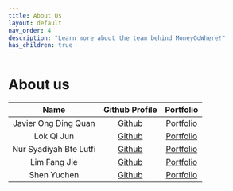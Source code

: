```yaml
---
title: About Us
layout: default
nav_order: 4
description: "Learn more about the team behind MoneyGoWhere!"
has_children: true
---
```

# About us

|          Name          |             Github Profile              |            Portfolio            |
|:----------------------:|:---------------------------------------:|:-------------------------------:|
|  Javier Ong Ding Quan  |   [Github](https://github.com/jeyvia)   |   [Portfolio](team/jeyvia.md)   |
|       Lok Qi Jun       |  [Github](https://github.com/LokQiJun)  |  [Portfolio](team/lokqijun.md)  |
| Nur Syadiyah Bte Lutfi | [Github](https://github.com/penguin-s)  | [Portfolio](team/penguin-s.md)  |
|      Lim Fang Jie      |   [Github](https://github.com/xzynos)   |   [Portfolio](team/xzynos.md)   |
|      Shen Yuchen       | [Github](https://github.com/yuu-chennn) | [Portfolio](team/yuu-chennn.md) |
